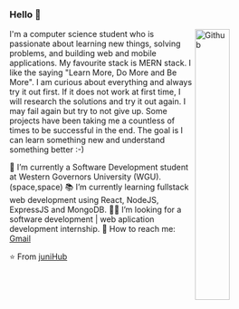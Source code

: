 ### Hello 👋

<img width="35%" align="right" alt="Github" src="https://media.giphy.com/media/L1R1tvI9svkIWwpVYr/giphy.gif" />

I'm a computer science student who is passionate about learning new things, solving problems, and building web and mobile applications. My favourite stack is MERN stack.
I like the saying "Learn More, Do More and Be More". I am curious about everything and always try it out first. If it does not work at first time, I will research the solutions and try it out again. I may fail again but try to not give up. Some projects have been taking me a countless of times to be successful in the end. The goal is I can learn something new and understand something better :-)

🏫 I’m currently a Software Development student at Western Governors University (WGU).(space,space)
📚 I’m currently learning fullstack web development using React, NodeJS, ExpressJS and MongoDB.
👩‍💻 I’m looking for a software development | web aplication development internship. 
📧 How to reach me: [Gmail](mailto:junitiennguyen@gmail.com)

⭐️ From [juniHub](https://github.com/juniHub)
